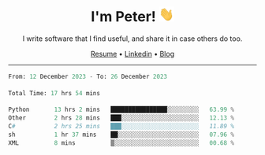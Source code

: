 <h1 align="center">I'm Peter! <img src="https://raw.githubusercontent.com/peterrauscher/peterrauscher/master/wave.gif" width="30px" height="30px" /></h1>
<p align="center">I write software that I find useful, and share it in case others do too.</p>
<p align="center">
  <a href="https://peterrauscher.github.io/peterrauscher/resume.pdf">Resume</a> •
  <a href="https://www.linkedin.com/in/peter-rauscher">Linkedin</a> •
  <a href="https://peterrauscher.com">Blog</a>
</p>
<hr/>
<!--START_SECTION:waka-->

```python
From: 12 December 2023 - To: 26 December 2023

Total Time: 17 hrs 54 mins

Python       13 hrs 2 mins   ████████████████░░░░░░░░░   63.99 %
Other        2 hrs 28 mins   ███░░░░░░░░░░░░░░░░░░░░░░   12.13 %
C#           2 hrs 25 mins   ███░░░░░░░░░░░░░░░░░░░░░░   11.89 %
sh           1 hr 37 mins    ██░░░░░░░░░░░░░░░░░░░░░░░   07.96 %
XML          8 mins          ▒░░░░░░░░░░░░░░░░░░░░░░░░   00.68 %
```

<!--END_SECTION:waka-->
